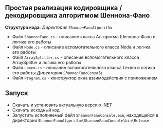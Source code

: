 ## Простая реализация кодировщика / декодировщика алгоритмом Шеннона-Фано

**Структура кода:**
*Директория `ShannonFanoAlgorithm`*
+ Файл `ShannonFano.cs` - описание класса Алгоритма Шеннона-Фано и логика его работы
+ Файл `Node.cs` - описание вспомогательного класса Node и логика его работы
+ Файл `ArraySplitter.cs` - описание вспомогательного класса ArraySplitter и логика его работы
+ Файл `Lexem.cs` - описание вспомогательного класса Lexem и логика его работы
*Директория `ShannonFanoConsole`*
+ Файл `Program.cs` - конструктор окна взаимодействия с приложением

## Запуск
+ Скачать и установить актуальную версию .NET
+ Скачать исходный код
+ Запустить исполняемый файл  `ShannonFanoConsole.exe`, находящийся в директории `ShannonFanoAlgorithm\ShannonFanoConsole\bin\Release`